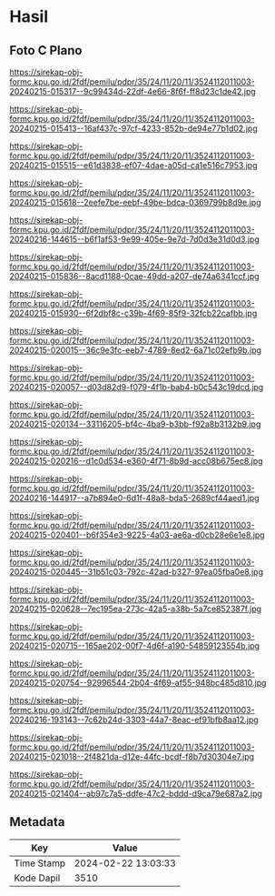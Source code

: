 # Hasil

## Foto C Plano

https://sirekap-obj-formc.kpu.go.id/2fdf/pemilu/pdpr/35/24/11/20/11/3524112011003-20240215-015317--9c99434d-22df-4e66-8f6f-ff8d23c1de42.jpg

https://sirekap-obj-formc.kpu.go.id/2fdf/pemilu/pdpr/35/24/11/20/11/3524112011003-20240215-015413--16af437c-97cf-4233-852b-de94e77b1d02.jpg

https://sirekap-obj-formc.kpu.go.id/2fdf/pemilu/pdpr/35/24/11/20/11/3524112011003-20240215-015515--e61d3838-ef07-4dae-a05d-ca1e516c7953.jpg

https://sirekap-obj-formc.kpu.go.id/2fdf/pemilu/pdpr/35/24/11/20/11/3524112011003-20240215-015618--2eefe7be-eebf-49be-bdca-0369799b8d9e.jpg

https://sirekap-obj-formc.kpu.go.id/2fdf/pemilu/pdpr/35/24/11/20/11/3524112011003-20240216-144615--b6f1af53-9e99-405e-9e7d-7d0d3e31d0d3.jpg

https://sirekap-obj-formc.kpu.go.id/2fdf/pemilu/pdpr/35/24/11/20/11/3524112011003-20240215-015836--8acd1188-0cae-49dd-a207-de74a6341ccf.jpg

https://sirekap-obj-formc.kpu.go.id/2fdf/pemilu/pdpr/35/24/11/20/11/3524112011003-20240215-015930--6f2dbf8c-c39b-4f69-85f9-32fcb22cafbb.jpg

https://sirekap-obj-formc.kpu.go.id/2fdf/pemilu/pdpr/35/24/11/20/11/3524112011003-20240215-020015--36c9e3fc-eeb7-4789-8ed2-6a71c02efb9b.jpg

https://sirekap-obj-formc.kpu.go.id/2fdf/pemilu/pdpr/35/24/11/20/11/3524112011003-20240215-020057--d03d82d9-f079-4f1b-bab4-b0c543c19dcd.jpg

https://sirekap-obj-formc.kpu.go.id/2fdf/pemilu/pdpr/35/24/11/20/11/3524112011003-20240215-020134--33116205-bf4c-4ba9-b3bb-f92a8b3132b9.jpg

https://sirekap-obj-formc.kpu.go.id/2fdf/pemilu/pdpr/35/24/11/20/11/3524112011003-20240215-020216--d1c0d534-e360-4f71-8b9d-acc08b675ec8.jpg

https://sirekap-obj-formc.kpu.go.id/2fdf/pemilu/pdpr/35/24/11/20/11/3524112011003-20240216-144917--a7b894e0-6d1f-48a8-bda5-2689cf44aed1.jpg

https://sirekap-obj-formc.kpu.go.id/2fdf/pemilu/pdpr/35/24/11/20/11/3524112011003-20240215-020401--b6f354e3-9225-4a03-ae6a-d0cb28e6e1e8.jpg

https://sirekap-obj-formc.kpu.go.id/2fdf/pemilu/pdpr/35/24/11/20/11/3524112011003-20240215-020445--31b51c03-792c-42ad-b327-97ea05fba0e8.jpg

https://sirekap-obj-formc.kpu.go.id/2fdf/pemilu/pdpr/35/24/11/20/11/3524112011003-20240215-020628--7ec195ea-273c-42a5-a38b-5a7ce852387f.jpg

https://sirekap-obj-formc.kpu.go.id/2fdf/pemilu/pdpr/35/24/11/20/11/3524112011003-20240215-020715--165ae202-00f7-4d6f-a190-54859123554b.jpg

https://sirekap-obj-formc.kpu.go.id/2fdf/pemilu/pdpr/35/24/11/20/11/3524112011003-20240215-020754--92996544-2b04-4f69-af55-948bc485d810.jpg

https://sirekap-obj-formc.kpu.go.id/2fdf/pemilu/pdpr/35/24/11/20/11/3524112011003-20240216-193143--7c62b24d-3303-44a7-8eac-ef91bfb8aa12.jpg

https://sirekap-obj-formc.kpu.go.id/2fdf/pemilu/pdpr/35/24/11/20/11/3524112011003-20240215-021018--2f4821da-d12e-44fc-bcdf-f8b7d30304e7.jpg

https://sirekap-obj-formc.kpu.go.id/2fdf/pemilu/pdpr/35/24/11/20/11/3524112011003-20240215-021404--ab97c7a5-ddfe-47c2-bddd-d9ca79e687a2.jpg


## Metadata

| Key        | Value               |
| ---------- | ------------------- |
| Time Stamp | 2024-02-22 13:03:33 |
| Kode Dapil | 3510                |



